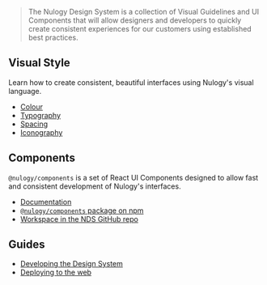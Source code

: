 > The Nulogy Design System is a collection of Visual Guidelines and UI Components that will allow designers and developers to quickly create consistent experiences for our customers using established best practices.

## Visual Style
Learn how to create consistent, beautiful interfaces using Nulogy's visual language.

* [Colour](http://nulogy.design/visual_style/colour)
* [Typography](http://nulogy.design/visual_style/typography)
* [Spacing](http://nulogy.design/visual_style/spacing)
* [Iconography](http://nulogy.design/visual_style/iconography)

## Components
`@nulogy/components` is a set of React UI Components designed to allow fast and consistent development of Nulogy's interfaces.

* [Documentation](http://nulogy.design/components)
* [`@nulogy/components` package on npm](https://www.npmjs.com/package/@nulogy/components)  
* [Workspace in the NDS GitHub repo](https://github.com/nulogy/design-system/tree/master/components)

## Guides
* [Developing the Design System](http://nulogy.design/guides/setup)
* [Deploying to the web](http://nulogy.design/guides/deploying)



